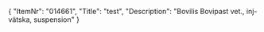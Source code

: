 {
  "ItemNr": "014661",
  "Title": "test",
  "Description": "Bovilis Bovipast vet., inj-vätska, suspension"
}